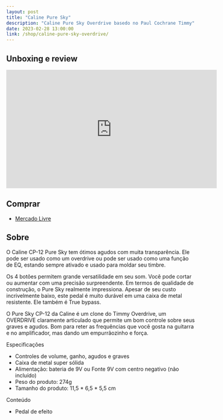 ```yaml
---
layout: post
title: "Caline Pure Sky"
description: "Caline Pure Sky Overdrive basedo no Paul Cochrane Timmy"
date: 2023-02-28 13:00:00
link: /shop/caline-pure-sky-overdrive/
---
```


## Unboxing e review

<div class="video-container">
    <iframe width="560" height="315" src="https://www.youtube.com/embed/aBFcO8Ol70U" title="YouTube video player" frameborder="0" allow="accelerometer; autoplay; clipboard-write; encrypted-media; gyroscope; picture-in-picture; web-share" allowfullscreen></iframe>
</div>

## Comprar

- [Mercado Livre](https://produto.mercadolivre.com.br/MLB-2981839108-pedal-caline-pure-sky-overdrive-guitarra-_JM)

## Sobre

O Caline CP-12 Pure Sky tem ótimos agudos com muita transparência. Ele pode ser usado como um overdrive ou pode ser usado como uma função de EQ, estando sempre ativado e usado para moldar seu timbre.

Os 4 botões permitem grande versatilidade em seu som. Você pode cortar ou aumentar com uma precisão surpreendente. Em termos de qualidade de construção, o Pure Sky realmente impressiona. Apesar de seu custo incrivelmente baixo, este pedal é muito durável em uma caixa de metal resistente. Ele também é True bypass.

O Pure Sky CP-12 da Caline é um clone do Timmy Overdrive, um OVERDRIVE claramente articulado que permite um bom controle sobre seus graves e agudos. Bom para reter as frequências que você gosta na guitarra e no amplificador, mas dando um empurrãozinho e força.

Especificações

- Controles de volume, ganho, agudos e graves
- Caixa de metal super sólida
- Alimentação: bateria de 9V ou Fonte 9V com centro negativo (não incluído)
- Peso do produto: 274g
- Tamanho do produto: 11,5 * 6,5 * 5,5 cm

Conteúdo

- Pedal de efeito